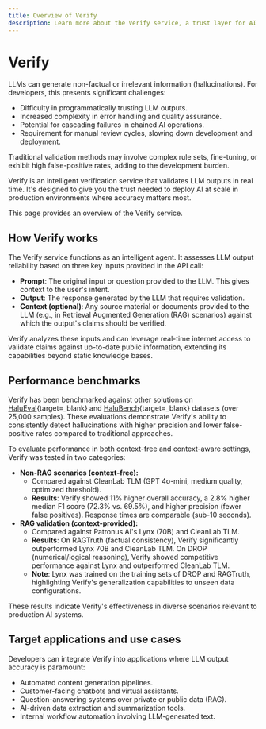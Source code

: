 ```yaml
---
title: Overview of Verify
description: Learn more about the Verify service, a trust layer for AI stacks that provides a set of features to validate LLM outputs in real time.
---
```


# Verify

LLMs can generate non-factual or irrelevant information (hallucinations). For developers, this presents significant challenges:

- Difficulty in programmatically trusting LLM outputs.
- Increased complexity in error handling and quality assurance.
- Potential for cascading failures in chained AI operations.
- Requirement for manual review cycles, slowing down development and deployment.

Traditional validation methods may involve complex rule sets, fine-tuning, or exhibit high false-positive rates, adding to the development burden.

Verify is an intelligent verification service that validates LLM outputs in real time. It's designed to give you the trust needed to deploy AI at scale in production environments where accuracy matters most.

This page provides an overview of the Verify service.

## How Verify works

The Verify service functions as an intelligent agent. It assesses LLM output reliability based on three key inputs provided in the API call:

- **Prompt**: The original input or question provided to the LLM. This gives context to the user's intent.
- **Output**: The response generated by the LLM that requires validation.
- **Context (optional)**: Any source material or documents provided to the LLM (e.g., in Retrieval Augmented Generation (RAG) scenarios) against which the output's claims should be verified.

Verify analyzes these inputs and can leverage real-time internet access to validate claims against up-to-date public information, extending its capabilities beyond static knowledge bases.

## Performance benchmarks

Verify has been benchmarked against other solutions on [HaluEval](https://github.com/RUCAIBox/HaluEval){target=\_blank} and [HaluBench](https://huggingface.co/datasets/PatronusAI/HaluBench){target=\_blank} datasets (over 25,000 samples). These evaluations demonstrate Verify's ability to consistently detect hallucinations with higher precision and lower false-positive rates compared to traditional approaches.

To evaluate performance in both context-free and context-aware settings, Verify was tested in two categories:

- **Non-RAG scenarios (context-free):**
    - Compared against CleanLab TLM (GPT 4o-mini, medium quality, optimized threshold).
    - **Results**: Verify showed 11% higher overall accuracy, a 2.8% higher median F1 score (72.3% vs. 69.5%), and higher precision (fewer false positives). Response times are comparable (sub-10 seconds).
- **RAG validation (context-provided):**
    - Compared against Patronus AI's Lynx (70B) and CleanLab TLM.
    - **Results**: On RAGTruth (factual consistency), Verify significantly outperformed Lynx 70B and CleanLab TLM. On DROP (numerical/logical reasoning), Verify showed competitive performance against Lynx and outperformed CleanLab TLM.
    - **Note**: Lynx was trained on the training sets of DROP and RAGTruth, highlighting Verify's generalization capabilities to unseen data configurations.

These results indicate Verify's effectiveness in diverse scenarios relevant to production AI systems.

## Target applications and use cases

Developers can integrate Verify into applications where LLM output accuracy is paramount:

- Automated content generation pipelines.
- Customer-facing chatbots and virtual assistants.
- Question-answering systems over private or public data (RAG).
- AI-driven data extraction and summarization tools.
- Internal workflow automation involving LLM-generated text.

